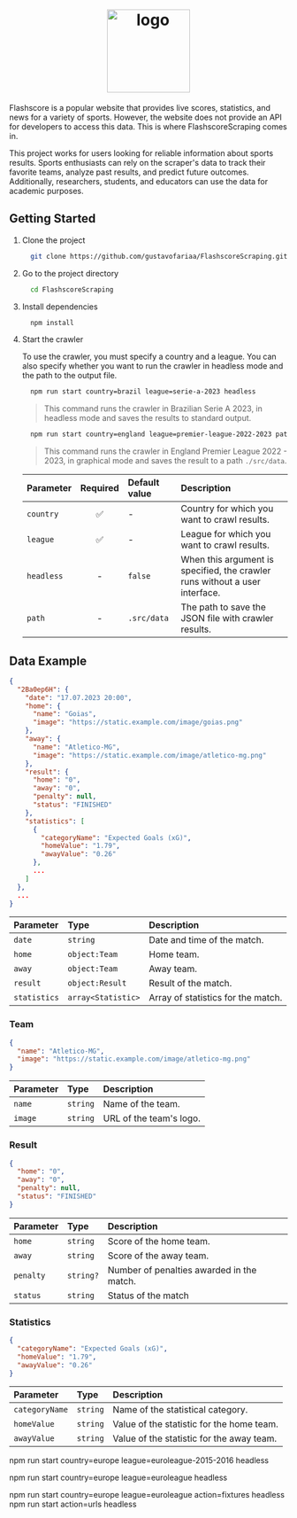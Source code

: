 <h1 align="center">
  <img src=".github/Logo.svg" alt="logo" width=150px>
</h1>

Flashscore is a popular website that provides live scores, statistics, and news for a variety of sports. However, the website does not provide an API for developers to access this data. This is where FlashscoreScraping comes in.

This project works for users looking for reliable information about sports results. Sports enthusiasts can rely on the scraper's data to track their favorite teams, analyze past results, and predict future outcomes. Additionally, researchers, students, and educators can use the data for academic purposes.


## Getting Started

1. Clone the project

    ```bash
      git clone https://github.com/gustavofariaa/FlashscoreScraping.git
    ```

1. Go to the project directory

    ```bash
      cd FlashscoreScraping
    ```

1. Install dependencies

    ```bash
      npm install
    ```

1. Start the crawler

    To use the crawler, you must specify a country and a league. You can also specify whether you want to run the crawler in headless mode and the path to the output file.

    ```bash
      npm run start country=brazil league=serie-a-2023 headless
    ```

    > This command runs the crawler in Brazilian Serie A 2023, in headless mode and saves the results to standard output.

    ```bash
      npm run start country=england league=premier-league-2022-2023 path=./src/data
    ```

    > This command runs the crawler in England Premier League 2022 - 2023, in graphical mode and saves the result to a path `./src/data`.

    | Parameter  |Required | Default value | Description                        |
    | :-         | :-:     | :-            |:-                |
    | `country`  | ✅     | -            | Country for which you want to crawl results. |
    | `league`   | ✅     | -             | League for which you want to crawl results. |
    | `headless` | -      | `false`        | When this argument is specified, the crawler runs without a user interface. |
    | `path`     | -      | `.src/data`    | The path to save the JSON file with crawler results. |


## Data Example

```json
{
  "2Ba0ep6H": {
    "date": "17.07.2023 20:00",
    "home": {
      "name": "Goias",
      "image": "https://static.example.com/image/goias.png"
    },
    "away": {
      "name": "Atletico-MG",
      "image": "https://static.example.com/image/atletico-mg.png"
    },
    "result": {
      "home": "0",
      "away": "0",
      "penalty": null,
      "status": "FINISHED"
    },
    "statistics": [
      {
        "categoryName": "Expected Goals (xG)",
        "homeValue": "1.79",
        "awayValue": "0.26"
      },
      ...
    ]
  },
  ...
}
```

| Parameter    | Type              | Description                        |
| :-           | :-                | :-                                 |
| `date`       | `string`          | Date and time of the match.        |
| `home`       | `object:Team`     | Home team.                         |
| `away`       | `object:Team`     | Away team.                         |
| `result`     | `object:Result`   | Result of the match.               |
| `statistics` | `array<Statistic>`| Array of statistics for the match. |

### Team

```json
{
  "name": "Atletico-MG",
  "image": "https://static.example.com/image/atletico-mg.png"
}
```

| Parameter | Type     | Description              |
| :-        | :-       | :-                       |
| `name`    | `string` | Name of the team.        |
| `image`   | `string` | URL of the team's logo.  |

### Result

```json
{
  "home": "0",
  "away": "0",
  "penalty": null,
  "status": "FINISHED"
}
```

| Parameter | Type      | Description                               |
| :-        | :-        | :-                                        |
| `home`    | `string`  | Score of the home team.                   |
| `away`    | `string`  | Score of the away team.                   |
| `penalty` | `string?` | Number of penalties awarded in the match. |
| `status`  | `string`  | Status of the match                       |

### Statistics

```json
{
  "categoryName": "Expected Goals (xG)",
  "homeValue": "1.79",
  "awayValue": "0.26"
}
```

| Parameter      | Type     | Description                                   |
| :-             | :-       | :-                                            |
| `categoryName` | `string` | Name of the statistical category.             |
| `homeValue`    | `string` | Value of the statistic for the home team.     |
| `awayValue`    | `string` | Value of the statistic for the away team.     |

npm run start country=europe league=euroleague-2015-2016 headless

npm run start country=europe league=euroleague headless

npm run start country=europe league=euroleague action=fixtures headless
npm run start action=urls headless
